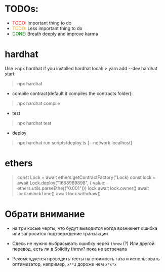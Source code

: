 <style>
r { color: Red }
o { color: Orange }
g { color: Green }
</style>

# TODOs:

- <r>TODO:</r> Important thing to do
- <o>TODO:</o> Less important thing to do
- <g>DONE:</g> Breath deeply and improve karma

# hardhat

Use >npx hardhat if you installed hardhat local: > yarn add --dev hardhat
start:
>npx hardhat

- compile contract(default it compiles the contracts folder):
> npx hardhat compile

- test
> npx hardhat test

- deploy
> npx hardhat run scripts/deploy.ts [--network localhost]

# ethers

> const Lock = await ethers.getContractFactory("Lock)
> const lock = await Lock.deploy("1668989898", { value: ethers.utils.parseEther("0.001")})
> lock
> await lock.owner()
> await lock.unlockTime()
> await lock.withdraw()

# Обрати внимание

- на три косые черты, что будут выводится когда возникнет ошибка или запросится подтверждение транзакции
-  Сдесь не нужно выбрасывать ошибку через `throw` (?) Или другой перевод, есть ли в Solidity throw? пока не встречала

- Рекомендуется проводить тесты на стоимость газа и использовать оптимизатор, например, `x**3` дороже чем `x*x*x`
